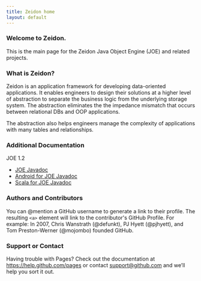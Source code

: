 ```yaml
---
title: Zeidon home
layout: default
---
```


### Welcome to Zeidon.
This is the main page for the Zeidon Java Object Engine (JOE) and related projects.

### What is Zeidon?
Zeidon is an application framework for developing data-oriented applications.  It enables engineers to design their solutions at a higher level of abstraction to separate the business logic from the underlying storage system.  The abstraction eliminates the the impedance mismatch that occurs between relational DBs and OOP applications.

The abstraction also helps engineers manage the complexity of applications with many tables and relationships.

### Additional Documentation
JOE 1.2  
* [JOE Javadoc](http://deegc.github.io/zeidon-joe/javadoc/1.2/joe/)
* [Android for JOE Javadoc](javadoc/1.2/android/)
* [Scala for JOE Javadoc](http://deegc.github.io/zeidon-joe/javadoc/1.2/scala/)

### Authors and Contributors
You can @mention a GitHub username to generate a link to their profile. The resulting `<a>` element will link to the contributor's GitHub Profile. For example: In 2007, Chris Wanstrath (@defunkt), PJ Hyett (@pjhyett), and Tom Preston-Werner (@mojombo) founded GitHub.

### Support or Contact
Having trouble with Pages? Check out the documentation at https://help.github.com/pages or contact support@github.com and we’ll help you sort it out.

